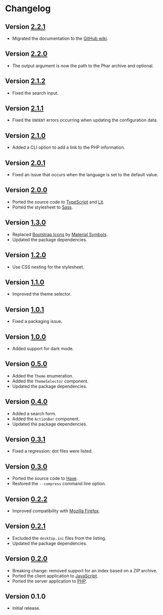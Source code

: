 # Changelog

## Version [2.2.1](https://github.com/cedx/php-index/compare/v2.2.0...v2.2.1)
- Migrated the documentation to the [GitHub wiki](https://github.com/cedx/php-index/wiki).

## Version [2.2.0](https://github.com/cedx/php-index/compare/v2.1.2...v2.2.0)
- The output argument is now the path to the Phar archive and optional.

## Version [2.1.2](https://github.com/cedx/php-index/compare/v2.1.1...v2.1.2)
- Fixed the search input.

## Version [2.1.1](https://github.com/cedx/php-index/compare/v2.1.0...v2.1.1)
- Fixed the `ENOENT` errors occurring when updating the configuration data.

## Version [2.1.0](https://github.com/cedx/php-index/compare/v2.0.1...v2.1.0)
- Added a CLI option to add a link to the PHP information.

## Version [2.0.1](https://github.com/cedx/php-index/compare/v2.0.0...v2.0.1)
- Fixed an issue that occurs when the language is set to the default value.

## Version [2.0.0](https://github.com/cedx/php-index/compare/v1.3.0...v2.0.0)
- Ported the source code to [TypeScript](https://www.typescriptlang.org) and [Lit](https://lit.dev).
- Ported the stylesheet to [Sass](https://sass-lang.com).

## Version [1.3.0](https://github.com/cedx/php-index/compare/v1.2.0...v1.3.0)
- Replaced [Bootstrap Icons](https://icons.getbootstrap.com) by [Material Symbols](https://fonts.google.com/icons).
- Updated the package dependencies.

## Version [1.2.0](https://github.com/cedx/php-index/compare/v1.1.0...v1.2.0)
- Use CSS nesting for the stylesheet.

## Version [1.1.0](https://github.com/cedx/php-index/compare/v1.0.1...v1.1.0)
- Improved the theme selector.

## Version [1.0.1](https://github.com/cedx/php-index/compare/v1.0.0...v1.0.1)
- Fixed a packaging issue.

## Version [1.0.0](https://github.com/cedx/php-index/compare/v0.5.0...v1.0.0)
- Added support for dark mode.

## Version [0.5.0](https://github.com/cedx/php-index/compare/v0.4.0...v0.5.0)
- Added the `Theme` enumeration.
- Added the `ThemeSelector` component.
- Updated the package dependencies.

## Version [0.4.0](https://github.com/cedx/php-index/compare/v0.3.1...v0.4.0)
- Added a search form.
- Added the `ActionBar` component.
- Updated the package dependencies.

## Version [0.3.1](https://github.com/cedx/php-index/compare/v0.3.0...v0.3.1)
- Fixed a regression: dot files were listed.

## Version [0.3.0](https://github.com/cedx/php-index/compare/v0.2.2...v0.3.0)
- Ported the source code to [Haxe](https://haxe.org).
- Restored the `--compress` command line option.

## Version [0.2.2](https://github.com/cedx/php-index/compare/v0.2.1...v0.2.2)
- Improved compatibility with [Mozilla Firefox](https://www.mozilla.org/en-US/firefox/browsers).

## Version [0.2.1](https://github.com/cedx/php-index/compare/v0.2.0...v0.2.1)
- Excluded the `desktop.ini` files from the listing.
- Updated the package dependencies.

## Version [0.2.0](https://github.com/cedx/php-index/compare/v0.1.0...v0.2.0)
- Breaking change: removed support for an index based on a ZIP archive.
- Ported the client application to [JavaScript](https://developer.mozilla.org/docs/Web/JavaScript).
- Ported the server application to [PHP](https://www.php.net).

## Version 0.1.0
- Initial release.
